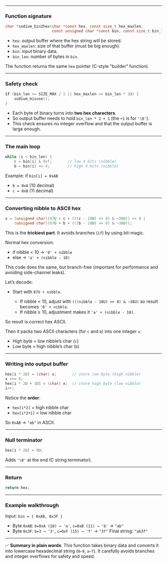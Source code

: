 
---

### Function signature

```c
char *sodium_bin2hex(char *const hex, const size_t hex_maxlen,
                     const unsigned char *const bin, const size_t bin_len)
```

* `hex`: output buffer where the hex string will be stored.
* `hex_maxlen`: size of that buffer (must be big enough).
* `bin`: input binary data.
* `bin_len`: number of bytes in `bin`.

The function returns the same `hex` pointer (C-style "builder" function).

---

### Safety check

```c
if (bin_len >= SIZE_MAX / 2 || hex_maxlen <= bin_len * 2U) {
    sodium_misuse();
}
```

* Each byte of binary turns into **two hex characters**.
* So output buffer needs to hold `bin_len * 2 + 1` (the `+1` is for `'\0'`).
* This check ensures no integer overflow and that the output buffer is large enough.

---

### The main loop

```c
while (i < bin_len) {
    c = bin[i] & 0xf;       // low 4 bits (nibble)
    b = bin[i] >> 4;        // high 4 bits (nibble)
```

Example: if `bin[i] = 0xAB`

* `b = 0xA` (10 decimal)
* `c = 0xB` (11 decimal)

---

### Converting nibble to ASCII hex

```c
x = (unsigned char)(87U + c + (((c - 10U) >> 8) & ~38U)) << 8 |
    (unsigned char)(87U + b + (((b - 10U) >> 8) & ~38U));
```

This is the **trickiest part**. It avoids branches (`if`) by using bit-magic.

Normal hex conversion:

* if nibble < 10 → `'0' + nibble`
* else           → `'a' + (nibble - 10)`

This code does the same, but branch-free (important for performance and avoiding side-channel leaks).

Let’s decode:

* Start with `87U + nibble`.

  * If nibble < 10, adjust with `(((nibble - 10U) >> 8) & ~38U)` so result becomes `'0' + nibble`.
  * If nibble ≥ 10, adjustment makes it `'a' + (nibble - 10)`.

So result is correct hex ASCII.

Then it packs two ASCII characters (for `c` and `b`) into one integer `x`:

* High byte = low nibble’s char (`c`)
* Low byte = high nibble’s char (`b`)

---

### Writing into output buffer

```c
hex[i * 2U] = (char) x;       // store low byte (high nibble)
x >>= 8;
hex[i * 2U + 1U] = (char) x;  // store high byte (low nibble)
i++;
```

Notice the **order**:

* `hex[i*2]` = high nibble char
* `hex[i*2+1]` = low nibble char

So `0xAB` → `"ab"` in ASCII.

---

### Null terminator

```c
hex[i * 2U] = 0U;
```

Adds `'\0'` at the end (C string terminator).

---

### Return

```c
return hex;
```

---

### Example walkthrough

Input: `bin = { 0xAB, 0x3F }`

* Byte `0xAB`: `b=0xA (10) → 'a'`, `c=0xB (11) → 'b'` → `"ab"`
* Byte `0x3F`: `b=3 → '3'`, `c=0xF (15) → 'f'` → `"3f"`
  Final string: `"ab3f"`

---

✅ **Summary in plain words**:
This function takes binary data and converts it into lowercase hexadecimal string (`0–9`, `a–f`). It carefully avoids branches and integer overflows for safety and speed.


